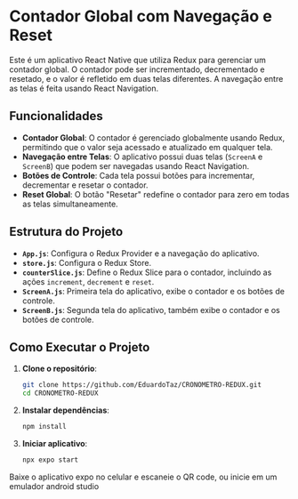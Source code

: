 # Contador Global com Navegação e Reset

Este é um aplicativo React Native que utiliza Redux para gerenciar um contador global. O contador pode ser incrementado, decrementado e resetado, e o valor é refletido em duas telas diferentes. A navegação entre as telas é feita usando React Navigation.

## Funcionalidades

- **Contador Global**: O contador é gerenciado globalmente usando Redux, permitindo que o valor seja acessado e atualizado em qualquer tela.
- **Navegação entre Telas**: O aplicativo possui duas telas (`ScreenA` e `ScreenB`) que podem ser navegadas usando React Navigation.
- **Botões de Controle**: Cada tela possui botões para incrementar, decrementar e resetar o contador.
- **Reset Global**: O botão "Resetar" redefine o contador para zero em todas as telas simultaneamente.

## Estrutura do Projeto

- **`App.js`**: Configura o Redux Provider e a navegação do aplicativo.
- **`store.js`**: Configura o Redux Store.
- **`counterSlice.js`**: Define o Redux Slice para o contador, incluindo as ações `increment`, `decrement` e `reset`.
- **`ScreenA.js`**: Primeira tela do aplicativo, exibe o contador e os botões de controle.
- **`ScreenB.js`**: Segunda tela do aplicativo, também exibe o contador e os botões de controle.

## Como Executar o Projeto

1. **Clone o repositório**:
   ```bash
   git clone https://github.com/EduardoTaz/CRONOMETRO-REDUX.git
   cd CRONOMETRO-REDUX

2. **Instalar dependências**:
   ```bash
   npm install

3. **Iniciar aplicativo**:
   ```bash
   npx expo start


Baixe o aplicativo expo no celular e escaneie o QR code, ou inicie em um emulador android studio
